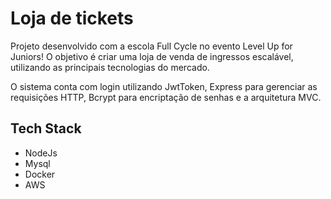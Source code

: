 # Loja de tickets


Projeto desenvolvido com a escola Full Cycle no evento Level Up for Juniors! O objetivo é criar uma loja de venda de ingressos escalável, utilizando as principais tecnologias do mercado.

O sistema conta com login utilizando JwtToken, Express para gerenciar as requisições HTTP, Bcrypt para encriptação de senhas e a arquitetura MVC.

## Tech Stack

- NodeJs
- Mysql
- Docker
- AWS
